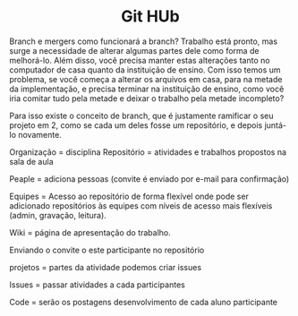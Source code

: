<h1 align=center>Git HUb</h1>

 Branch e mergers como funcionará a branch? Trabalho está pronto, mas surge a necessidade de alterar algumas partes dele como forma de melhorá-lo. Além disso, você precisa manter estas alterações tanto no computador de casa quanto da instituição de ensino. Com isso temos um problema, se você começa a alterar os arquivos em casa, para na metade da implementação, e precisa terminar na instituição de ensino, como você iria comitar tudo pela metade e deixar o trabalho pela metade incompleto?

Para isso existe o conceito de branch, que é justamente ramificar o seu projeto em 2, como se cada um deles fosse um repositório, e depois juntá-lo novamente. 


Organização = disciplina
Repositório = atividades e trabalhos propostos na sala de aula

 Peaple = adiciona pessoas (convite é enviado por e-mail para confirmação)

Equipes =  Acesso ao repositório de forma flexível onde pode ser adicionado repositórios às equipes com níveis de acesso mais flexíveis (admin, gravação, leitura).


Wiki = página de apresentação do trabalho.


 Enviando o convite o este participante no repositório

projetos = partes da atividade podemos criar issues

Issues = passar atividades a cada participantes 

Code = serão os postagens desenvolvimento de cada aluno participante

